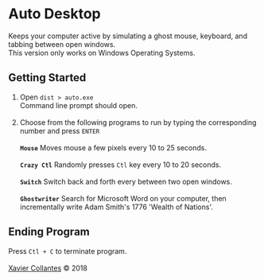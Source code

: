 # Auto Desktop
Keeps your computer active by simulating a ghost mouse, keyboard, and tabbing between open windows.  <br>
This version only works on Windows Operating Systems.  <br>
## Getting Started
1) Open `dist > auto.exe`<br>
Command line prompt should open.  <br><br>
2) Choose from the following programs to run by typing the corresponding number and press `ENTER`  <br><br>
  **`Mouse`** Moves mouse a few pixels every 10 to 25 seconds. <br><br>
  **`Crazy Ctl`** Randomly presses `Ctl` key every 10 to 20 seconds. <br><br>
  **`Switch`** Switch back and forth every between two open windows. <br><br>
  **`Ghostwriter`** Search for Microsoft Word on your computer, then incrementally write Adam Smith's 1776 'Wealth of Nations'. <br>
## Ending Program
Press `Ctl + C` to terminate program.  <br><br>
[Xavier Collantes](https://linkedin.com/in/xaviercollantes) &#169; 2018
